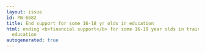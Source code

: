 ```yaml
---
layout: issue
id: PW-6682
title: End support for some 16-18 yr olds in education
html: ending <b>financial support</b> for some 16-19 year olds in training and further
  education
autogenerated: true
---
```

